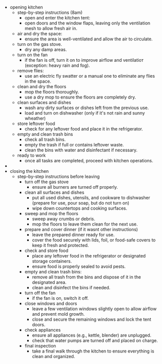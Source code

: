 - opening kitchen
	- step-by-step instructions (8am)
		- open and enter the kitchen tent:
		- open doors and the window flaps, leaving only the ventilation mesh to allow fresh air in.
	- air and dry the space:
		- ensure the area is well-ventilated and allow the air to circulate.
	- turn on the gas stove.
		- dry any damp areas.
	- turn on the fan
		- if the fan is off, turn it on to improve airflow and ventilatioт (exception: heavy rain and fog).
	- remove flies:
		- use an electric fly swatter or a manual one to eliminate any flies in the space.
	- clean and dry the floors
		- mop the floors thoroughly.
		- use a dry mop to ensure the floors are completely dry.
	- clean surfaces and dishes
		- wash any dirty surfaces or dishes left from the previous use.
		- load and turn on dishwasher (only if it's not rain and sunny wheather)
	- store leftover food
		- check for any leftover food and place it in the refrigerator.
	- empty and clean trash bins
		- check all trash bins.
		- empty the trash if full or contains leftover waste.
		- clean the bins with water and disinfectant if necessary.
	- ready to work
		- once all tasks are completed, proceed with kitchen operations.
-
- closing the kitchen
	- step-by-step instructions before leaving
		- turn off the gas stove
			- ensure all burners are turned off properly.
		- clean all surfaces and dishes
			- put all used dishes, utensils, and cookware to dishwasher (prepare for use, pour soap, but do not turn on)
			- wipe down countertops and cooking surfaces.
		- sweep and mop the floors
			- sweep away crumbs or debris.
			- mop the floors to leave them clean for the next use.
		- prepare and cover dinner (if it wasnt other instructions)
			- leave the prepared dinner ready for use.
			- cover the food securely with lids, foil, or food-safe covers to keep it fresh and protected.
		- check and store food
			- place any leftover food in the refrigerator or designated storage containers.
			- ensure food is properly sealed to avoid pests.
		- empty and clean trash bins:
			- remove all trash from the bins and dispose of it in the designated area.
			- clean and disinfect the bins if needed.
		- turn off the fan
			- if the fan is on, switch it off.
		- close windows and doors
			- leave a few ventilation windows slightly open to allow airflow and prevent mold growth.
			- close and secure the remaining windows and lock the tent doors.
		- check appliances
			- ensure all appliances (e.g., kettle, blender) are unplugged.
			- check that water pumps are turned off and placed on charge.
		- final inspection
			- take a final walk through the kitchen to ensure everything is clean and organized.
